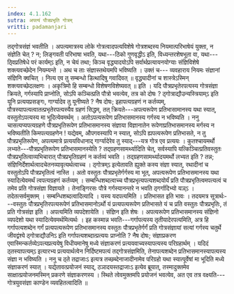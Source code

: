 ```yaml
---
index: 4.1.162
sutra: अपत्यं पौत्रप्रभृति गोत्रम्‌
vritti: padamanjari
---
```


 तद्गोत्रसंज्ञं भवतीति । अपत्यमात्रस्य लोके गोत्रत्वादपत्यविशेषे गोत्रशब्दस्य नियमात्परिभाषेयं युक्ता, न संज्ञेति चेत् ? न; लिङ्गवती परिभाषा भवति, यथा---ठिको गुणवृद्धीऽ इति, विध्यन्तरशेषभूता वा, यथा---ठ्विप्रतिषेधे परं कार्यम्ऽ इति, न चेयं तथा; किञ्च वृद्ध्यादयोऽपि सर्वार्थप्रत्यायनयोग्याः संज्ञिविशेषे शक्त्यवच्छेदेन नियम्यन्ते । अथ च ताः संज्ञास्तथेयमपि भविष्यति । उक्तं च--- व्यवहाराय नियमः संज्ञानां संज्ञिनि क्वचित् । नित्य एव तु सम्बन्धो डित्थादिषु गवादिवत् ॥ वृद्ध्यादीनां च शास्त्रेऽस्मिन् शक्त्यवच्छेदलक्षणः । अकृत्रिमो हि सम्बन्धो विशेषणविशेष्यवत् ॥ इति । यदि पौत्रप्रभृतेरपत्यस्य गोत्रसंज्ञा क्रियते, गर्गस्यापि प्राप्नोति, सोऽपि कञ्चित्प्रति पौत्रो भवत्येव, तत्र को दोषः ? ठ्गोत्राद्यौउन्यस्त्रियाम्ऽ इति यूनि प्रत्ययप्रसङ्गः, गार्ग्यादेव तु यूनीष्यते ? नैष दोषः; इहापत्यग्रहणं न कर्तव्यम्, पौत्रस्यापत्यत्वातत्प्रभृतेरपत्यस्यैव ग्रहणं सिद्धम्, तत् क्रियते---अपत्यरूपेण प्रतिभासामानस्य यथा स्यात्, वस्तुतोऽपत्यस्य मा भूदित्येवमर्थम् । अतोऽपत्यरूपेण प्रतिभासमानस्य गर्गस्य न भविष्यति । ननु चासत्यप्यपत्यग्रहणे पौत्रप्रभृतिरूपेण प्रतिभासमानस्य संज्ञाया विज्ञानातेन रूपेणाप्रतिभासमानस्य मर्गस्य न भविष्यतीति किमपत्यग्रहणेन ! यद्येवम्, औपगवस्यापि न स्यात्, सोऽपि ह्यपत्यरूपेण प्रतिभासते, न तु पौत्रप्रभृतिरूपेण, अपत्यमात्रे प्रत्ययविधानाद् गार्ग्यादेरेव तु स्याद्---यत्र गोत्र एव प्रत्ययः । कुतश्चायमर्थो लभ्यते---पौत्रप्रभृतिरूपेण प्रतिभासमानस्येति ? तद्ग्रहणसामर्थ्यादिति चेत्, सर्वस्यापि यत्किञ्चित्प्रतिवस्तुतः पौत्रप्रभृतित्वाव्यभिचारात् पौत्रप्रभृतिग्रहणं न कर्तव्यं भवति । तद्ग्रहणसामर्थ्यादयमर्थो लभ्यत इति ? तन्न; संज्ञिनिर्देशार्थत्वादचेतनव्यावृत्यर्थत्वाच्च । ठ्गोत्रम्ऽ इत्येतावति ह्युक्ते कस्य संज्ञा स्यात्, रथादीनां च वस्तुतोऽपि पौत्रप्रभृतित्वं नास्ति । अतो वस्तुतः पौत्रप्रभृतेर्गर्गस्य मा भूत्, अपत्यरूपेण प्रतिभासमानस्य यथा स्यादित्येवमर्थं त्वपत्यग्रहणं कर्तव्यम् । सम्बन्धिशब्दत्वाच्च पौत्रप्रभृत्यपत्यशब्दयोर्यं प्रति पौत्रप्रभृतित्वमपत्यत्वं च तमेव प्रति गोत्रसंज्ञा विज्ञायते । तेनाङ्गिरसः पौत्रे गर्गस्यानन्तरे न भवति ठ्गर्गादिभ्यो यञ्ऽ । तदेतत्सर्वमुक्तम् । सम्बन्धिशब्दत्वादित्यादि । यस्य यदपत्यमिति । प्रतिभासत इति भावः । तदयमत्र सूत्रार्थः---वस्तुतः पौत्रप्रभृतिरपत्यरूपेणं प्रतिभासमानोऽर्थो यं प्रत्यपत्यरूपेण प्रतिभासते यं च प्रति वस्तुतः पौत्रप्रभृतिः, तं प्रति गोत्रसंज्ञ इति । अपत्यमिति व्यपदेशायेति । संज्ञिन इति शेषः । अपत्यरूपेण प्रतिभासमानस्य संज्ञिनो व्यपदेशो यथा स्यादित्येवमर्थमित्यर्थः । इह कस्मान्न भवति---गर्गापत्यस्य तृतीयादेरपत्यमिति, अत्र हि गर्गापत्यशब्देन गर्गं प्रत्यपत्यरूपेण प्रतिभासमानस्य वस्तुतः पौत्रप्रभृतेर्गर्गं प्रति गोत्रसंज्ञायां सत्यां गर्गस्य चतुर्थे जीवद्वंश्ये ठ्गोत्राद्यौउनिऽ इति गर्गापत्यशब्दात्प्रत्ययः प्राप्नोति ? नैष दोषः; संज्ञाप्रकरण एवास्मिन्कर्तव्येऽपत्यप्रत्ययेषु विधीयमानेषु मध्ये संज्ञाकरणं प्रत्ययवाच्यस्यापत्यस्य परिग्रहार्थम् । यदिदं ठ्तस्यापत्यम्ऽ इत्यारभ्य प्रत्ययार्थत्वेन निर्दिष्टमपत्यं तद्गोत्रसंज्ञमिति, तेनापत्यशब्देन प्रतिभासमानस्यापत्यस्य संज्ञा न भविष्यति । ननु च ठ्ते तद्राजाःऽ इत्यत्र तच्छब्देनाजादीनामेव परिग्रहो यथा स्यात्पूर्वेषां मा भूदिति मध्ये संज्ञाकरणं स्यात् । यद्येतावत्प्रयोजनं स्याद्, ठञादयस्तद्राजाःऽ इत्येव ब्रूयात्, तस्मादुक्तमेव साक्षात्प्रयोजनमस्मिन् प्रकरणे संज्ञाकरणस्य । स्थिते त्वेवमुक्तमपि प्रयोजनं भवत्येव, अत एव तत्र वक्ष्यति---गोत्रयुवसंज्ञा काण्डेन व्यवहितत्वादिति ॥